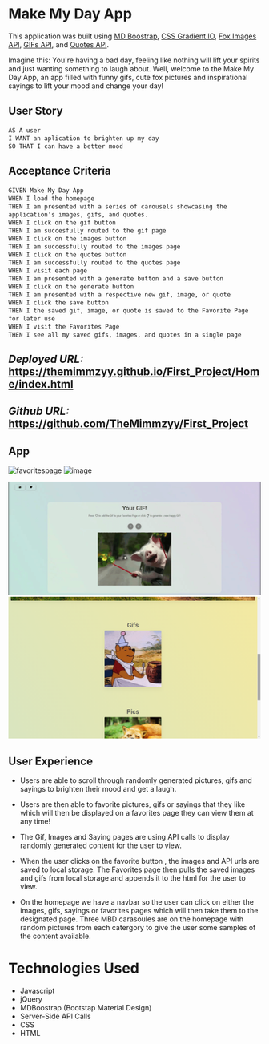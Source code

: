 # **Make My Day App**
This application was built using [MD Boostrap](https://mdbootstrap.com/), [CSS Gradient IO](https://cssgradient.io/), [Fox Images API](https://randomfox.ca/floof/), [GIFs API](https://api.giphy.com/v1/gifs/search?q=happy&api_key=SDmOSEvkMENogpqY8E44IlGAsWmz1GAw), and [Quotes API](https://favqs.com/api).


Imagine this: You're having a bad day, feeling like nothing will lift your spirits and just wanting something to laugh about. Well, welcome to the Make My Day App, an app filled with funny gifs, cute fox pictures and inspirational sayings to lift your mood and change your day! 

## User Story

```
AS A user
I WANT an aplication to brighten up my day
SO THAT I can have a better mood
```

## Acceptance Criteria

```
GIVEN Make My Day App
WHEN I load the homepage
THEN I am presented with a series of carousels showcasing the application's images, gifs, and quotes. 
WHEN I click on the gif button
THEN I am succesfully routed to the gif page
WHEN I click on the images button
THEN I am successfully routed to the images page
WHEN I click on the quotes button
THEN I am successfully routed to the quotes page
WHEN I visit each page 
THEN I am presented with a generate button and a save button
WHEN I click on the generate button
THEN I am presented with a respective new gif, image, or quote 
WHEN I click the save button
THEN I the saved gif, image, or quote is saved to the Favorite Page for later use
WHEN I visit the Favorites Page
THEN I see all my saved gifs, images, and quotes in a single page
```


## _Deployed URL:_ https://themimmzyy.github.io/First_Project/Home/index.html

## _Github URL:_ https://github.com/TheMimmzyy/First_Project


## App


![favoritespage](https://github.com/TheMimmzyy/First_Project/blob/b6c31a08adfb92a246bb38137b2819aab4e3802e/Favorites/favoritesgif.gif)
![image](https://user-images.githubusercontent.com/78938193/121119674-e3912f80-c7d0-11eb-8bd7-9ac70543988c.png)

![gifpage](https://github.com/TheMimmzyy/First_Project/blob/31460d005e7007f9a89cf0dd4599e4f1e71a6286/gifs/GIFSscreenshot.gif)
![homepage](Home/home.png)

## User Experience 


* Users are able to scroll through randomly generated pictures, gifs and sayings to brighten their mood and get a laugh.

* Users are then able to favorite pictures, gifs or sayings that they like which will then be displayed on a favorites page they can view them at any time!

* The Gif, Images and Saying pages are using API calls to display randomly generated content for the user to view.

* When the user clicks on the favorite button , the images and API urls are saved to local storage. The Favorites page then pulls the saved images and gifs from local storage and       appends it to the html for the user to view. 

* On the homepage we have a navbar so the user can click on either the images, gifs, sayings or favorites pages which will then take them to the designated page. Three MBD carasoules are on the homepage with random pictures from each catergory to give the user some samples of the content available. 


# Technologies Used

* Javascript
* jQuery
* MDBoostrap (Bootstap Material Design)
* Server-Side API Calls
* CSS
* HTML





